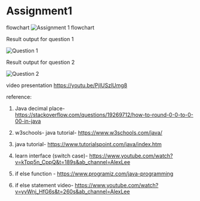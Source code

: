 # Assignment1
flowchart
![Assignment 1 flowchart](https://user-images.githubusercontent.com/72848507/99973117-6117c400-2dda-11eb-89d9-013e45b007f6.png)

Result output for question 1

![Question 1](https://user-images.githubusercontent.com/72848507/99974121-78a37c80-2ddb-11eb-9c73-b871412ea52a.jpg)

Result output for question 2

![Question 2](https://user-images.githubusercontent.com/72848507/99974125-79d4a980-2ddb-11eb-99bb-4b2765bfe5a2.jpg)


video presentation
https://youtu.be/PjIUSzlUmg8

reference:

1. Java decimal place-
https://stackoverflow.com/questions/19269712/how-to-round-0-0-to-0-00-in-java

2. w3schools- java tutorial-
https://www.w3schools.com/java/

3. java tutorial-
https://www.tutorialspoint.com/java/index.htm

4. learn interface (switch case)-
https://www.youtube.com/watch?v=kTpp5n_CppQ&t=189s&ab_channel=AlexLee

5. if else function - 
https://www.programiz.com/java-programming

6. if else statement video-
https://www.youtube.com/watch?v=yvWnj_HfG6s&t=260s&ab_channel=AlexLee


